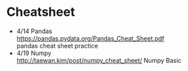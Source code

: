 # Cheatsheet
* 4/14 Pandas  
  https://pandas.pydata.org/Pandas_Cheat_Sheet.pdf  
  pandas cheat sheet practice
* 4/19 Numpy  
http://taewan.kim/post/numpy_cheat_sheet/ 
Numpy Basic  
